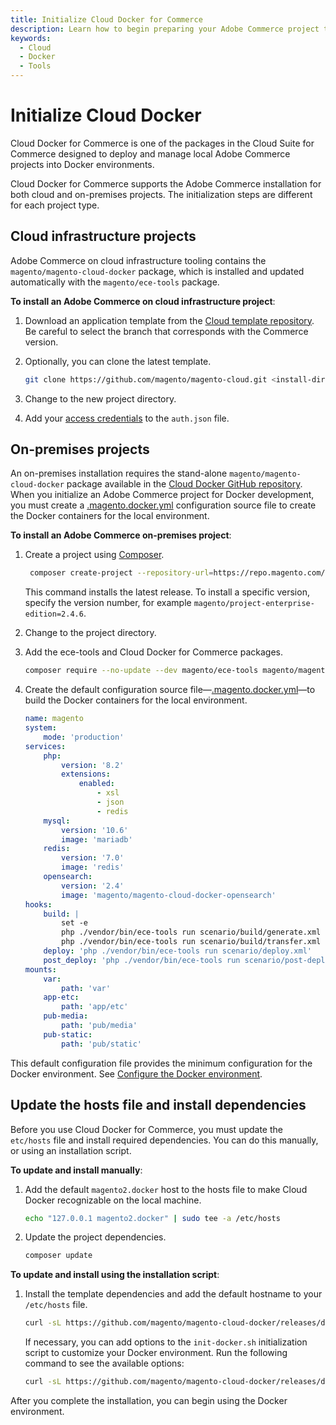 ```yaml
---
title: Initialize Cloud Docker for Commerce
description: Learn how to begin preparing your Adobe Commerce project to use with the Cloud Docker for Commerce tool.
keywords:
  - Cloud
  - Docker
  - Tools
---
```


# Initialize Cloud Docker

Cloud Docker for Commerce is one of the packages in the Cloud Suite for Commerce designed to deploy and manage local Adobe Commerce projects into Docker environments.

<InlineAlert variant="success" slots="text"/>

Cloud Docker for Commerce supports the Adobe Commerce installation for both cloud and on-premises projects. The initialization steps are different for each project type.

## Cloud infrastructure projects

Adobe Commerce on cloud infrastructure tooling contains the `magento/magento-cloud-docker` package, which is installed and updated automatically with the `magento/ece-tools` package.

**To install an Adobe Commerce on cloud infrastructure project**:

1. Download an application template from the [Cloud template repository][cloud-repo]. Be careful to select the branch that corresponds with the Commerce version.

1. Optionally, you can clone the latest template.

   ```bash
   git clone https://github.com/magento/magento-cloud.git <install-directory-name>
   ```

1. Change to the new project directory.

1. Add your [access credentials][magento-creds] to the `auth.json` file.

## On-premises projects

An on-premises installation requires the stand-alone `magento/magento-cloud-docker` package available in the [Cloud Docker GitHub repository][docker-repo]. When you initialize an Adobe Commerce project for Docker development, you must create a [.magento.docker.yml](../configure/configuration-sources.md#unified-configuration) configuration source file to create the Docker containers for the local environment.

**To install an Adobe Commerce on-premises project**:

1. Create a project using [Composer](https://experienceleague.adobe.com/docs/commerce-operations/installation-guide/composer.html#prerequisites).

   ```bash
    composer create-project --repository-url=https://repo.magento.com/ magento/project-enterprise-edition <install-directory-name>
   ```

   This command installs the latest release. To install a specific version, specify the version number, for example `magento/project-enterprise-edition=2.4.6`.

1. Change to the project directory.

1. Add the ece-tools and Cloud Docker for Commerce packages.

   ```bash
   composer require --no-update --dev magento/ece-tools magento/magento-cloud-docker
   ```

1. Create the default configuration source file—[.magento.docker.yml](../configure/configuration-sources.md#unified-configuration)—to build the Docker containers for the local environment.

   ```yaml
   name: magento
   system:
       mode: 'production'
   services:
       php:
           version: '8.2'
           extensions:
               enabled:
                   - xsl
                   - json
                   - redis
       mysql:
           version: '10.6'
           image: 'mariadb'
       redis:
           version: '7.0'
           image: 'redis'
       opensearch:
           version: '2.4'
           image: 'magento/magento-cloud-docker-opensearch'
   hooks:
       build: |
           set -e
           php ./vendor/bin/ece-tools run scenario/build/generate.xml
           php ./vendor/bin/ece-tools run scenario/build/transfer.xml
       deploy: 'php ./vendor/bin/ece-tools run scenario/deploy.xml'
       post_deploy: 'php ./vendor/bin/ece-tools run scenario/post-deploy.xml'
   mounts:
       var:
           path: 'var'
       app-etc:
           path: 'app/etc'
       pub-media:
           path: 'pub/media'
       pub-static:
           path: 'pub/static'
   ```

<InlineAlert variant="info" slots="text"/>

This default configuration file provides the minimum configuration for the Docker environment. See [Configure the Docker environment](../configure/index.md).

## Update the hosts file and install dependencies

Before you use Cloud Docker for Commerce, you must update the `etc/hosts` file and install required dependencies. You can do this manually, or using an installation script.

**To update and install manually**:

1. Add the default `magento2.docker` host to the hosts file to make Cloud Docker recognizable on the local machine.

   ```bash
   echo "127.0.0.1 magento2.docker" | sudo tee -a /etc/hosts
   ```

1. Update the project dependencies.

   ```bash
   composer update
   ```

**To update and install using the installation script**:

1. Install the template dependencies and add the default hostname to your `/etc/hosts` file.

   ```bash
   curl -sL https://github.com/magento/magento-cloud-docker/releases/download/1.3.5/init-docker.sh | bash -s -- --php 8.2
   ```

   If necessary, you can add options to the `init-docker.sh` initialization script to customize your Docker environment. Run the following command to see the available options:

   ```bash
   curl -sL https://github.com/magento/magento-cloud-docker/releases/download/1.3.5/init-docker.sh | bash -s -- --help
   ```

After you complete the installation, you can begin using the Docker environment.

<!--Link definitions-->

[cloud-repo]: https://github.com/magento/magento-cloud
[docker-repo]: https://github.com/magento/magento-cloud-docker
[magento-creds]: https://experienceleague.adobe.com/docs/commerce-operations/installation-guide/prerequisites/authentication-keys.html
